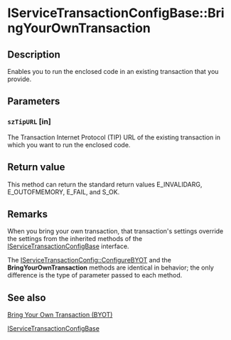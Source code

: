 # IServiceTransactionConfigBase::BringYourOwnTransaction

## Description

Enables you to run the enclosed code in an existing transaction that you provide.

## Parameters

### `szTipURL` [in]

The Transaction Internet Protocol (TIP) URL of the existing transaction in which you want to run the enclosed code.

## Return value

This method can return the standard return values E_INVALIDARG, E_OUTOFMEMORY, E_FAIL, and S_OK.

## Remarks

When you bring your own transaction, that transaction's settings override the settings from the inherited methods of the [IServiceTransactionConfigBase](https://learn.microsoft.com/windows/desktop/api/comsvcs/nn-comsvcs-iservicetransactionconfigbase) interface.

The [IServiceTransactionConfig::ConfigureBYOT](https://learn.microsoft.com/windows/desktop/api/comsvcs/nf-comsvcs-iservicetransactionconfig-configurebyot) and the **BringYourOwnTransaction** methods are identical in behavior; the only difference is the type of parameter passed to each method.

## See also

[Bring Your Own Transaction (BYOT)](https://learn.microsoft.com/windows/desktop/cossdk/bring-your-own-transaction--byot-)

[IServiceTransactionConfigBase](https://learn.microsoft.com/windows/desktop/api/comsvcs/nn-comsvcs-iservicetransactionconfigbase)